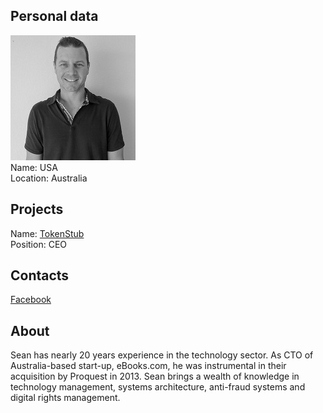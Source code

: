 ## Personal data
![sean mchale photo](photo/sean_mchale.jpg)  
Name:   USA  
Location: Australia
## Projects 
Name: [TokenStub](../projects/tokenstub.md)  
Position: CEO 
## Contacts
[Facebook](https://www.facebook.com/sean.mchale)
## About
Sean has nearly 20 years experience in the technology sector.  As CTO of Australia-based start-up, eBooks.com, he was instrumental in their acquisition by Proquest in 2013.  Sean brings a wealth of knowledge in technology management, systems architecture, anti-fraud systems and digital rights management.
